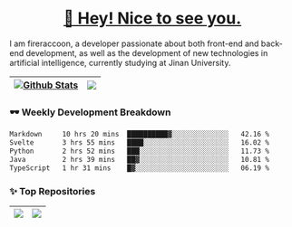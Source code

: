 <h1 align="center"><a href="https://blog.raccooncc.top">👋 Hey! Nice to see you.</a></h1>

I am fireraccoon, a developer passionate about both front-end and back-end development, as well as the development of new technologies in artificial intelligence, currently studying at Jinan University.

| <a href="#"><img src="https://github-readme-stats.raccooncc.top/api?username=fireraccoon&show_icons=true&include_all_commits=true&theme=buefy&hide_border=true" alt="Github Stats" /></a> | <a href="#"><img src="https://github-readme-stats.raccooncc.top/api/top-langs/?username=fireraccoon&layout=compact&theme=buefy&hide_border=true" /></a> |
| --- | --- |

### 🕶 Weekly Development Breakdown

<!--START_SECTION:waka-->

```txt
Markdown     10 hrs 20 mins  ██████████▓░░░░░░░░░░░░░░   42.16 %
Svelte       3 hrs 55 mins   ████░░░░░░░░░░░░░░░░░░░░░   16.02 %
Python       2 hrs 52 mins   ███░░░░░░░░░░░░░░░░░░░░░░   11.73 %
Java         2 hrs 39 mins   ██▓░░░░░░░░░░░░░░░░░░░░░░   10.81 %
TypeScript   1 hr 31 mins    █▓░░░░░░░░░░░░░░░░░░░░░░░   06.19 %
```

<!--END_SECTION:waka-->

### ✨ Top Repositories

| <a href="https://github.com/fireraccoon/AdvVis-CNN"><img src="https://github-readme-stats.raccooncc.top/api/pin/?username=fireraccoon&repo=AdvVis-CNN&theme=buefy&hide_border=true" /></a> | <a href="https://github.com/fireraccoon/leetcode-solutions"><img src="https://github-readme-stats.raccooncc.top/api/pin/?username=fireraccoon&repo=leetcode-solutions&theme=buefy&hide_border=true" /></a> |
| --- | --- |
